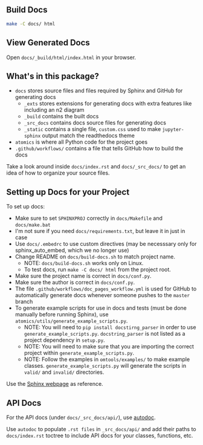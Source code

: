 
## Build Docs

```sh
make -C docs/ html
```

## View Generated Docs

Open `docs/_build/html/index.html` in your browser.

## What's in this package?

- `docs` stores source files and files required by Sphinx and GitHub for generating docs
  - `_exts` stores extensions for generating docs with extra features
    like including an n2 diagram
  - `_build` contains the built docs
  - `_src_docs` contains docs source files for generating docs
  - `_static` contains a single file, `custom.css` used to make
    `jupyter-sphinx` output match the readthedocs theme
- `atomics` is where all Python code for the project goes
- `.github/workflows/` contains a file that tells GitHub how to build
  the docs

Take a look around inside `docs/index.rst` and `docs/_src_docs/` to get
an idea of how to organize your source files.

## Setting up Docs for your Project

To set up docs:

- Make sure to set `SPHINXPROJ` correctly in `docs/Makefile` and `docs/make.bat`
- I'm not sure if you need `docs/requirements.txt`, but leave it in just in
  case
- Use `docs/.embedrc` to use custom directives (may be necesssary only for
  sphinx_auto_embed, which we no longer use)
- Change README on `docs/build-docs.sh` to match project name.
  - NOTE: `docs/build-docs.sh` works only on Linux.
  - To test docs, run `make -C docs/ html` from the project root.
- Make sure the project name is correct in `docs/conf.py`.
- Make sure the author is correct in `docs/conf.py`.
- The file `.github/workflows/doc_pages_workflow.yml` is used for GitHub
  to automatically generate docs whenever someone pushes to the `master` branch
- To generate example scripts for use in docs and tests (must be done
  manually before running Sphinx), use
  `atomics/utils/generate_example_scripts.py`.
  - NOTE: You will need to `pip install docstirng_parser` in order to
    use `generate_example_scripts.py`. `docstring_parser` is not listed
    as a project dependency in `setup.py`.
  - NOTE: You will need to make sure that you are importing the correct
    project within `generate_example_scripts.py`.
  - NOTE: Follow the examples in `omtools/examples/` to make example
    classes. `generate_example_scripts.py` will generate the scripts in
    `valid/` and `invalid/` directories.

Use the [Sphinx webpage](https://www.sphinx-doc.org/en/master/) as
reference.

## API Docs

For the API docs (under `docs/_src_docs/api/`), use
[autodoc](https://www.sphinx-doc.org/en/master/usage/extensions/autodoc.html).

Use `autodoc` to populate `.rst files` in `_src_docs/api/` and add their
paths to `docs/index.rst` toctree to include API docs for your classes,
functions, etc.
